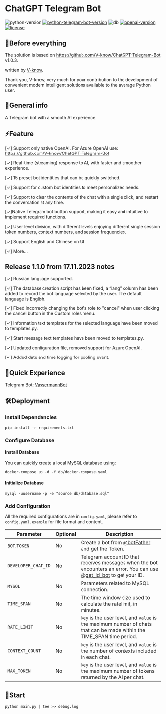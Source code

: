 # ChatGPT Telegram Bot

![python-version](https://img.shields.io/badge/python-3.9+-blue.svg)
[![python-telegram-bot-version](https://img.shields.io/badge/PythonTelegramBot-20.3+-critical.svg)](https://github.com/python-telegram-bot/python-telegram-bot/releases/tag/v20.3)
![db](https://img.shields.io/badge/db-MySQL8-ff69b4.svg)
[![openai-version](https://img.shields.io/badge/openai-0.27.6-orange.svg)](https://openai.com/)
[![license](https://img.shields.io/badge/License-MIT-brightgreen.svg)](LICENSE)

## 🥰️️️️️️Before everything

The solution is based on https://github.com/V-know/ChatGPT-Telegram-Bot v1.0.3.

written by [V-know](https://github.com/V-know).

Thank you, V-know, very much for your contribution to the development of convenient modern intelligent solutions available to the average Python user.

## 📄General info

A Telegram bot with a smooth AI experience.

## ⚡Feature

[✓] Support only native OpenAI. For Azure OpenAI use: https://github.com/V-know/ChatGPT-Telegram-Bot

[✓] Real-time (streaming) response to AI, with faster and smoother experience.

[✓] 15 preset bot identities that can be quickly switched.

[✓] Support for custom bot identities to meet personalized needs.

[✓] Support to clear the contents of the chat with a single click, and restart the conversation at any time.

[✓]Native Telegram bot button support, making it easy and intuitive to implement required functions.

[✓] User level division, with different levels enjoying different single session token numbers, context numbers, and session frequencies.

[✓] Support English and Chinese on UI

[✓] More...

## Release 1.1.0 from 17.11.2023 notes

[✓] Russian language supported.

[✓] The database creation script has been fixed, a “lang” column has been added to record the bot language selected by the user. The default language is English.

[✓] Fixed incorrectly changing the bot's role to "cancel" when user clicking the cancel button in the Сustom roles menu.

[✓] Information text templates for the selected language have been moved to templates.py.

[✓] Start message text templates have been moved to templates.py.

[✓] Updated configuration file, removed support for Azure OpenAI.

[✓] Added date and time logging for pooling event.


## 🤖Quick Experience

Telegram Bot: [VassermannBot](https://t.me/VassermannBot)

## 🛠️Deployment

### Install Dependencies

```shell
pip install -r requirements.txt
```

### Configure Database

#### Install Database

You can quickly create a local MySQL database using:

```shell
docker-compose up -d -f db/docker-compose.yaml
```

#### Initialize Database

```shell
mysql -uusername -p -e "source db/database.sql"
```

### Add Configuration

All the required configurations are in `config.yaml`, please refer to `config.yaml.example` for file format and content.

| Parameter           | Optional | Description                                                                                                                                                                                                                                                 |
|---------------------|----------|-------------------------------------------------------------------------------------------------------------------------------------------------------------------------------------------------------------------------------------------------------------|
| `BOT`.`TOKEN`       | No       | Create a bot from [@botFather](https://t.me/BotFather) and get the Token.                                                                                                                                                                                   |
| `DEVELOPER_CHAT_ID` | No       | Telegram account ID that receives messages when the bot encounters an error. You can use [@get_id_bot](https://t.me/get_id_bot) to get your ID.                                                                                                             |
| `MYSQL`             | No       | Parameters related to MySQL connection.                                                                                                                                                                                                                     |
| `TIME_SPAN`         | No       | The time window size used to calculate the ratelimit, in minutes.                                                                                                                                                                                           |
| `RATE_LIMIT`        | No       | `key` is the user level, and `value` is the maximum number of chats that can be made within the TIME_SPAN time period.                                                                                                                                      |
| `CONTEXT_COUNT`     | No       | `key` is the user level, and `value` is the number of contexts included in each chat.                                                                                                                                                                       |
| `MAX_TOKEN`         | No       | `key` is the user level, and `value` is the maximum number of tokens returned by the AI per chat.                                                                                                                                                                         |


## 🚀Start

```shell
python main.py | tee >> debug.log
```
